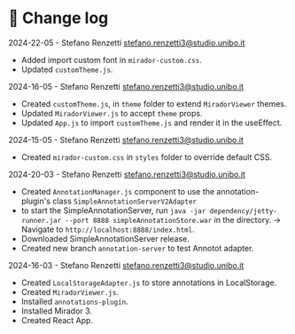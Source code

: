 # 📑 Change log

2024-22-05 - Stefano Renzetti <stefano.renzetti3@studio.unibo.it>

- Added import custom font in `mirador-custom.css`.
- Updated `customTheme.js`.

2024-16-05 - Stefano Renzetti <stefano.renzetti3@studio.unibo.it>

- Created `customTheme.js`, in `theme` folder to extend `MiradorViewer` themes.
- Updated `MiradorViewer.js` to accept `theme` props.
- Updated `App.js` to import `customTheme.js` and render it in the useEffect.

2024-15-05 - Stefano Renzetti <stefano.renzetti3@studio.unibo.it>

- Created `mirador-custom.css` in `styles` folder to override default CSS.

2024-20-03 - Stefano Renzetti <stefano.renzetti3@studio.unibo.it>

- Created `AnnotationManager.js` component to use the annotation-plugin's class `SimpleAnnotationServerV2Adapter`
- to start the SimpleAnnotationServer, run `java -jar dependency/jetty-runner.jar --port 8888 simpleAnnotationStore.war` in the directory. -> Navigate to `http://localhost:8888/index.html`.
- Downloaded SimpleAnnotationServer release.
- Created new branch `annotation-server` to test Annotot adapter.

2024-16-03 - Stefano Renzetti <stefano.renzetti3@studio.unibo.it>

- Created `LocalStorageAdapter.js` to store annotations in LocalStorage.
- Created `MiradorViewer.js`.
- Installed `annotations-plugin`.
- Installed Mirador 3.
- Created React App.
